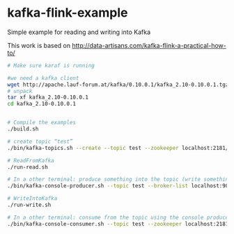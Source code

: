 # kafka-flink-example
Simple example for reading and writing into Kafka

This work is based on http://data-artisans.com/kafka-flink-a-practical-how-to/


```bash
# Make sure karaf is running

#we need a kafka client
wget http://apache.lauf-forum.at/kafka/0.10.0.1/kafka_2.10-0.10.0.1.tgz
# unpack
tar xf kafka_2.10-0.10.0.1
cd kafka_2.10-0.10.0.1


# Compile the examples
./build.sh

# create topic “test”
./bin/kafka-topics.sh --create --topic test --zookeeper localhost:2181/kafka --partitions 1 --replication-factor 1

# ReadFromKafka
./run-read.sh

# In a other terminal: produce something into the topic (write something and hit enter)
./bin/kafka-console-producer.sh --topic test --broker-list localhost:9092

# WriteIntoKafka
./run-write.sh

# In a other terminal: consume from the topic using the console producer
./bin/kafka-console-consumer.sh --topic test --zookeeper localhost:2181/kafka

```
